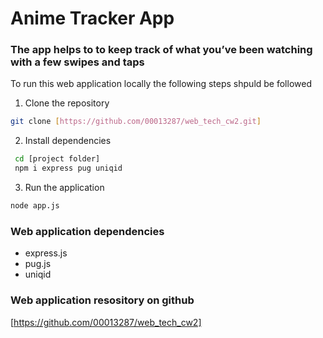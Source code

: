 # Anime Tracker App

### The app helps to to keep track of what you’ve been watching with a few swipes and taps

To run this web application locally the following steps shpuld be followed

1. Clone the repository
```bash
git clone [https://github.com/00013287/web_tech_cw2.git]
```
2. Install dependencies
```bash
 cd [project folder]
 npm i express pug uniqid
```
3. Run the application
```bash
node app.js
```

### Web application dependencies
- express.js
- pug.js
- uniqid

### Web application resository on github
[https://github.com/00013287/web_tech_cw2]
